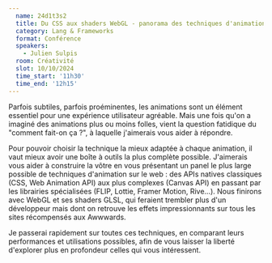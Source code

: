 ```yaml
---
  name: 24d1t3s2
  title: Du CSS aux shaders WebGL - panorama des techniques d'animation sur le web
  category: Lang & Frameworks
  format: Conférence
  speakers: 
    - Julien Sulpis
  room: Créativité
  slot: 10/10/2024
  time_start: '11h30'
  time_end: '12h15'
---
```

Parfois subtiles, parfois proéminentes, les animations sont un élément essentiel pour une expérience utilisateur agréable. Mais une fois qu'on a imaginé des animations plus ou moins folles, vient la question fatidique du "comment fait-on ça ?", à laquelle j'aimerais vous aider à répondre.

Pour pouvoir choisir la technique la mieux adaptée à chaque animation, il vaut mieux avoir une boîte à outils la plus complète possible. J'aimerais vous aider à construire la vôtre en vous présentant un panel le plus large possible de techniques d'animation sur le web : des APIs natives classiques (CSS, Web Animation API) aux plus complexes (Canvas API) en passant par les librairies spécialisées (FLIP, Lottie, Framer Motion, Rive...). Nous finirons avec WebGL et ses shaders GLSL, qui feraient trembler plus d'un développeur mais dont on retrouve les effets impressionnants sur tous les sites récompensés aux Awwwards.

Je passerai rapidement sur toutes ces techniques, en comparant leurs performances et utilisations possibles, afin de vous laisser la liberté d'explorer plus en profondeur celles qui vous intéressent.

